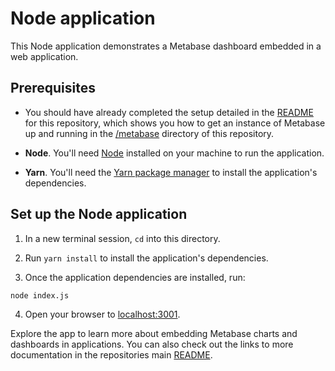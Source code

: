 # Node application

This Node application demonstrates a Metabase dashboard embedded in a web application.

## Prerequisites

- You should have already completed the setup detailed in the [README](../README.md) for this repository, which shows you how to get an instance of Metabase up and running in the [/metabase](../metabase) directory of this repository.

- **Node**. You'll need [Node](https://nodejs.org/en/) installed on your machine to run the application.

- **Yarn**. You'll need the [Yarn package manager](https://classic.yarnpkg.com/en/) to install the application's dependencies.

## Set up the Node application

1. In a new terminal session, `cd` into this directory. 

2. Run `yarn install` to install the application's dependencies.

3. Once the application dependencies are installed, run:

```shell
node index.js
```

4. Open your browser to [localhost:3001](http://localhost:3001).

Explore the app to learn more about embedding Metabase charts and dashboards in applications. You can also check out the links to more documentation in the repositories main [README](../README.md).



